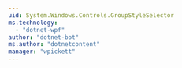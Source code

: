 ```yaml
---
uid: System.Windows.Controls.GroupStyleSelector
ms.technology: 
  - "dotnet-wpf"
author: "dotnet-bot"
ms.author: "dotnetcontent"
manager: "wpickett"
---
```

